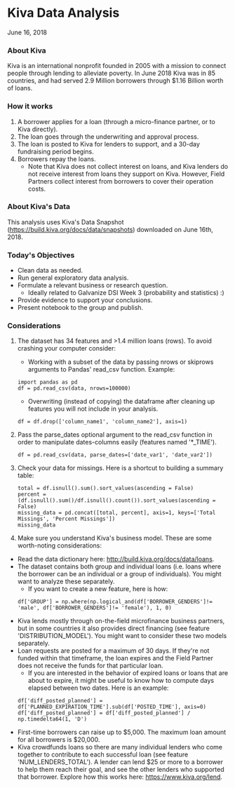 # Kiva Data Analysis
June 16, 2018

### About Kiva
Kiva is an international nonprofit founded in 2005 with a mission to connect people through lending to alleviate poverty. In June 2018 Kiva was in 85 countries, and had served 2.9 Million borrowers through $1.16 Billion worth of loans.

### How it works
1. A borrower applies for a loan (through a micro-finance partner, or to Kiva directly).
2. The loan goes through the underwriting and approval process.
3. The loan is posted to Kiva for lenders to support, and a 30-day fundraising period begins.
4. Borrowers repay the loans.
    * Note that Kiva does not collect interest on loans, and Kiva lenders do not receive interest from loans they support on Kiva. However, Field Partners collect interest from borrowers to cover their operation costs.

### About Kiva's Data
This analysis uses Kiva's Data Snapshot (https://build.kiva.org/docs/data/snapshots) downloaded on June 16th, 2018.

### Today's Objectives
* Clean data as needed.
* Run general exploratory data analysis.
* Formulate a relevant business or research question.
    * Ideally related to Galvanize DSI Week 3 (probability and statistics) :)
* Provide evidence to support your conclusions.
* Present notebook to the group and publish.

### Considerations
1. The dataset has 34 features and >1.4 million loans (rows). To avoid crashing your computer consider:
    * Working with a subset of the data by passing nrows or skiprows arguments to Pandas' read_csv function. Example:
    ```
    import pandas as pd
    df = pd.read_csv(data, nrows=100000)
    ```
    * Overwriting (instead of copying) the dataframe after cleaning up features you will not include in your analysis.
    ```
    df = df.drop(['column_name1', 'column_name2'], axis=1)
    ```

2. Pass the parse_dates optional argument to the read_csv function in order to manipulate dates-columns easily (features named '*_TIME').
    ```
    df = pd.read_csv(data, parse_dates=['date_var1', 'date_var2'])
    ```

3. Check your data for missings. Here is a shortcut to building a summary table:
    ```
    total = df.isnull().sum().sort_values(ascending = False)
    percent = (df.isnull().sum()/df.isnull().count()).sort_values(ascending = False)
    missing_data = pd.concat([total, percent], axis=1, keys=['Total Missings', 'Percent Missings'])
    missing_data
    ```

4. Make sure you understand Kiva's business model. These are some worth-noting considerations:
* Read the data dictionary here: http://build.kiva.org/docs/data/loans. 
* The dataset contains both group and individual loans (i.e. loans where the borrower can be an individual or a group of individuals). You might want to analyze these separately.
    * If you want to create a new feature, here is how:
    ```
    df['GROUP'] = np.where(np.logical_and(df['BORROWER_GENDERS']!= 'male', df['BORROWER_GENDERS']!= 'female'), 1, 0)
    ```
* Kiva lends mostly through on-the-field microfinance business partners, but in some countries it also provides direct financing (see feature 'DISTRIBUTION_MODEL'). You might want to consider these two models separately.
* Loan requests are posted for a maximum of 30 days. If they're not funded within that timeframe, the loan expires and the Field Partner does not receive the funds for that particular loan.
    * If you are interested in the behavior of expired loans or loans that are about to expire, it might be useful to know how to compute days elapsed between two dates. Here is an example:
    ```
    df['diff_posted_planned'] = df['PLANNED_EXPIRATION_TIME'].sub(df['POSTED_TIME'], axis=0)
    df['diff_posted_planned'] = df['diff_posted_planned'] / np.timedelta64(1, 'D')
    ```
* First-time borrowers can raise up to $5,000. The maximum loan amount for all borrowers is $20,000.
* Kiva crowdfunds loans so there are many individual lenders who come together to contribute to each successful loan (see feature 'NUM_LENDERS_TOTAL'). A lender can lend $25 or more to a borrower to help them reach their goal, and see the other lenders who supported that borrower. Explore how this works here: https://www.kiva.org/lend. 